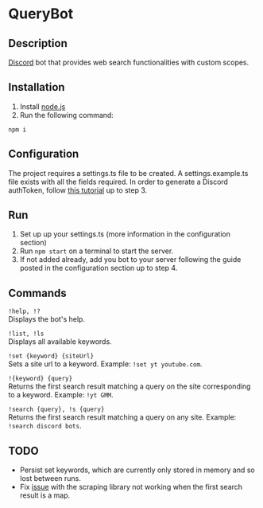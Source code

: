 # QueryBot

## Description

[Discord](https://discordapp.com/) bot that provides web search functionalities with custom scopes.

## Installation

1. Install [node.js](https://nodejs.org/)
2. Run the following command:
```
npm i
```

## Configuration

The project requires a settings.ts file to be created.
A settings.example.ts file exists with all the fields required.
In order to generate a Discord authToken, follow [this tutorial](https://www.digitaltrends.com/gaming/how-to-make-a-discord-bot/) up to step 3.

## Run

1. Set up up your settings.ts (more information in the configuration section)
2. Run `npm start` on a terminal to start the server.
3. If not added already, add you bot to your server following the guide posted in the configuration section up to step 4.

## Commands

`!help, !?`  
Displays the bot's help.

`!list, !ls`  
Displays all available keywords.

`!set {keyword} {siteUrl}`  
Sets a site url to a keyword. Example: `!set yt youtube.com`.

`!{keyword} {query}`  
Returns the first search result matching a query on the site corresponding to a keyword. Example: `!yt GMM`.

`!search {query}, !s {query}`  
Returns the first search result matching a query on any site. Example: `!search discord bots`.

## TODO

* Persist set keywords, which are currently only stored in memory and so lost between runs.
* Fix [issue](https://github.com/thibauts/node-google-search-scraper/issues/13) with the scraping library not working when the first search result is a map.